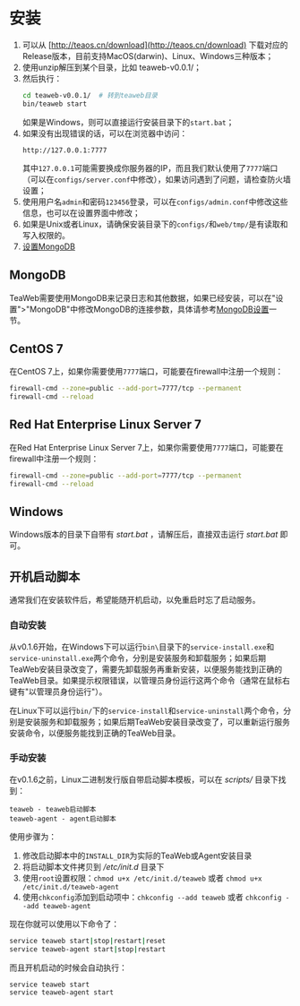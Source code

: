 # 安装
1. 可以从 [http://teaos.cn/download](http://teaos.cn/download) 下载对应的Release版本，目前支持MacOS(darwin)、Linux、Windows三种版本；
2. 使用unzip解压到某个目录，比如 teaweb-v0.0.1/；
3. 然后执行：
    ~~~bash
    cd teaweb-v0.0.1/  # 转到teaweb目录
    bin/teaweb start
    ~~~
    如果是Windows，则可以直接运行安装目录下的`start.bat`；
4. 如果没有出现错误的话，可以在浏览器中访问：
    ~~~
    http://127.0.0.1:7777
    ~~~
    其中`127.0.0.1`可能需要换成你服务器的IP，而且我们默认使用了`7777`端口（可以在`configs/server.conf`中修改），如果访问遇到了问题，请检查防火墙设置；
5. 使用用户名`admin`和密码`123456`登录，可以在`configs/admin.conf`中修改这些信息，也可以在设置界面中修改；
6. 如果是Unix或者Linux，请确保安装目录下的`configs/`和`web/tmp/`是有读取和写入权限的。
7. [设置MongoDB](#mongodb)

## MongoDB
TeaWeb需要使用MongoDB来记录日志和其他数据，如果已经安装，可以在"设置">"MongoDB"中修改MongoDB的连接参数，具体请参考[MongoDB设置](../settings/MongoDB.md)一节。

## CentOS 7
在CentOS 7上，如果你需要使用`7777`端口，可能要在firewall中注册一个规则：
~~~bash
firewall-cmd --zone=public --add-port=7777/tcp --permanent
firewall-cmd --reload
~~~

## Red Hat Enterprise Linux Server 7
在Red Hat Enterprise Linux Server 7上，如果你需要使用`7777`端口，可能要在firewall中注册一个规则：
~~~bash
firewall-cmd --zone=public --add-port=7777/tcp --permanent
firewall-cmd --reload
~~~

## Windows
Windows版本的目录下自带有 *start.bat* ，请解压后，直接双击运行 *start.bat* 即可。

## 开机启动脚本
通常我们在安装软件后，希望能随开机启动，以免重启时忘了启动服务。

### 自动安装
从v0.1.6开始，在Windows下可以运行`bin\`目录下的`service-install.exe`和`service-uninstall.exe`两个命令，分别是安装服务和卸载服务；如果后期TeaWeb安装目录改变了，需要先卸载服务再重新安装，以便服务能找到正确的TeaWeb目录。如果提示权限错误，以管理员身份运行这两个命令（通常在鼠标右键有"以管理员身份运行"）。

在Linux下可以运行`bin/`下的`service-install`和`service-uninstall`两个命令，分别是安装服务和卸载服务；如果后期TeaWeb安装目录改变了，可以重新运行服务安装命令，以便服务能找到正确的TeaWeb目录。

### 手动安装
在v0.1.6之前，Linux二进制发行版自带启动脚本模板，可以在 *scripts/* 目录下找到：
~~~
teaweb - teaweb启动脚本 
teaweb-agent - agent启动脚本
~~~

使用步骤为：
1. 修改启动脚本中的`INSTALL_DIR`为实际的TeaWeb或Agent安装目录
2. 将启动脚本文件拷贝到 */etc/init.d* 目录下
3. 使用`root`设置权限：`chmod u+x /etc/init.d/teaweb` 或者 `chmod u+x /etc/init.d/teaweb-agent`
4. 使用`chkconfig`添加到启动项中：`chkconfig --add teaweb` 或者 `chkconfig --add teaweb-agent`

现在你就可以使用以下命令了：
~~~bash
service teaweb start|stop|restart|reset
service teaweb-agent start|stop|restart
~~~

而且开机启动的时候会自动执行：
~~~bash
service teaweb start
service teaweb-agent start
~~~